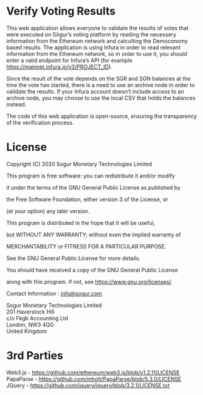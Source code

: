 # Verify Voting Results

This web application allows everyone to validate the results of votes that were executed on Sögur’s voting platform by reading the necessery information from the Ethereum network and calculting the Democonomy based results. 
The application is using Infura in order to read relevant information from the Ethereum network, so in order to use it, you should enter a valid endpoint for Infura’s API (for example https://mainnet.infura.io/v3/PROJECT_ID). 

Since the result of the vote depends on the SGR and SGN balances at the time the vote has started, there is a need to use an archive node in order to validate the results. If your Infura account doesn’t include access to an archive node, you may choose to use the local CSV that holds the balances instead. 

The code of this web application is open-source, ensuring the transparency of the verification process.

 

# License

Copyright (C) 2020 Sogur Monetary Technologies Limited

This program is free software: you can redistribute it and/or modify

it under the terms of the GNU General Public License as published by

the Free Software Foundation, either version 3 of the License, or

(at your option) any later version.

This program is distributed in the hope that it will be useful,

but WITHOUT ANY WARRANTY; without even the implied warranty of

MERCHANTABILITY or FITNESS FOR A PARTICULAR PURPOSE. 

See the GNU General Public License for more details.

You should have received a copy of the GNU General Public License

along with this program. If not, see <https://www.gnu.org/licenses/>.

Contact Information : info@sogur.com

Sogur Monetary Technologies Limited\
201 Haverstock Hill\
c/o Fkgb Accounting Ltd\
London, NW3 4QG\
United Kingdom


# 3rd Parties

Web3.js - https://github.com/ethereum/web3.js/blob/v1.2.11/LICENSE \
PapaParse -  https://github.com/mholt/PapaParse/blob/5.3.0/LICENSE \
JQuery - https://github.com/jquery/jquery/blob/3.2.1/LICENSE.txt